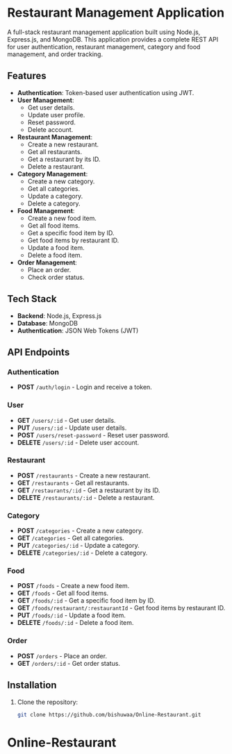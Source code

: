 # Restaurant Management Application

A full-stack restaurant management application built using Node.js, Express.js, and MongoDB. This application provides a complete REST API for user authentication, restaurant management, category and food management, and order tracking.

## Features

- **Authentication**: Token-based user authentication using JWT.
- **User Management**:
  - Get user details.
  - Update user profile.
  - Reset password.
  - Delete account.
- **Restaurant Management**:
  - Create a new restaurant.
  - Get all restaurants.
  - Get a restaurant by its ID.
  - Delete a restaurant.
- **Category Management**:
  - Create a new category.
  - Get all categories.
  - Update a category.
  - Delete a category.
- **Food Management**:
  - Create a new food item.
  - Get all food items.
  - Get a specific food item by ID.
  - Get food items by restaurant ID.
  - Update a food item.
  - Delete a food item.
- **Order Management**:
  - Place an order.
  - Check order status.

## Tech Stack

- **Backend**: Node.js, Express.js
- **Database**: MongoDB
- **Authentication**: JSON Web Tokens (JWT)

## API Endpoints

### Authentication
- **POST** `/auth/login` - Login and receive a token.

### User
- **GET** `/users/:id` - Get user details.
- **PUT** `/users/:id` - Update user details.
- **POST** `/users/reset-password` - Reset user password.
- **DELETE** `/users/:id` - Delete user account.

### Restaurant
- **POST** `/restaurants` - Create a new restaurant.
- **GET** `/restaurants` - Get all restaurants.
- **GET** `/restaurants/:id` - Get a restaurant by its ID.
- **DELETE** `/restaurants/:id` - Delete a restaurant.

### Category
- **POST** `/categories` - Create a new category.
- **GET** `/categories` - Get all categories.
- **PUT** `/categories/:id` - Update a category.
- **DELETE** `/categories/:id` - Delete a category.

### Food
- **POST** `/foods` - Create a new food item.
- **GET** `/foods` - Get all food items.
- **GET** `/foods/:id` - Get a specific food item by ID.
- **GET** `/foods/restaurant/:restaurantId` - Get food items by restaurant ID.
- **PUT** `/foods/:id` - Update a food item.
- **DELETE** `/foods/:id` - Delete a food item.

### Order
- **POST** `/orders` - Place an order.
- **GET** `/orders/:id` - Get order status.

## Installation

1. Clone the repository:
   ```bash
   git clone https://github.com/bishuwaa/Online-Restaurant.git

# Online-Restaurant
